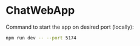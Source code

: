 # ChatWebApp

Command to start the app on desired port (locally):

```sh
npm run dev -- --port 5174
```

